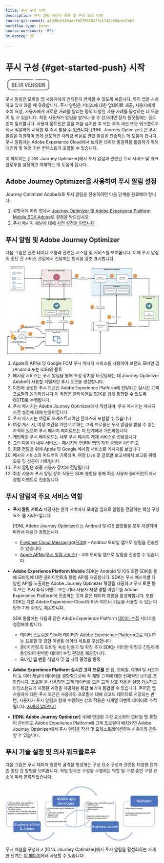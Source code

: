 ```yaml
---
title: 푸시 구성 시작
description: 푸시 알림 데이터 흐름 및 구성 요소 이해
source-git-commit: a4dd0cb3054a0f637068017fe1749a354e4d7e63
workflow-type: tm+mt
source-wordcount: '854'
ht-degree: 0%

---
```


# 푸시 구성 {#get-started-push} 시작

![](assets/do-not-localize/badge.png)

푸시 알림은 모바일 앱 사용자에게 언제든지 연락할 수 있도록 해줍니다. 특히 앱을 사용하고 있지 않을 때 유용합니다. 푸시 알림은 서비스에 대한 업데이트 제공, 사용자에게 조치 요청, 사용자에게 새로운 거래를 알리는 등의 다양한 사용 사례를 달성하는 데 도움이 될 수 있습니다. 최종 사용자가 알림을 받거나 볼 수 있으려면 장치 플랫폼에는 옵트인이 필요합니다. 사용자 옵트인은 앱을 처음 설치한 후 또는 후속 세션 또는 워크플로우에서 적절하게 시작한 후 즉시 받을 수 있습니다. [!DNL Journey Optimizer] 은 푸시 알림을 지원하며 업계 선도적인 처리량 비율로 관련 알림을 전송하는 데 도움이 됩니다. 푸시 알림에는 Adobe Experience Cloud에서 보유한 데이터 통찰력을 활용하기 위해 개인화 및 여정 기반 컨텍스트가 포함될 수 있습니다.

이 페이지는 [!DNL Journey Optimizer]에서 푸시 알림과 관련된 주요 서비스 및 워크플로우를 설정하고 이해하는 데 도움이 됩니다.

## Adobe Journey Optimizer을 사용하여 푸시 알림 설정

Journey Optimizer Adobe으로 푸시 알림을 전송하려면 다음 단계를 완료해야 합니다.

1. 설명서에 따라 앱에서 [Journey Optimizer 및 Adobe Experience Platform Mobile SDK Adobe](https://aep-sdks.gitbook.io/docs/beta/adobe-journey-optimizer)로 설정을 받으십시오.
1. 푸시 메시지 채널에 대해 [사전 설정을 만듭니다](configuration/message-presets.md)

## 푸시 알림 및 Adobe Journey Optimizer

다음 그림은 관련 데이터 흐름과 관련된 시스템 및 서비스를 보여줍니다. 이때 푸시 알림이 종단 간 서비스 관점에서 전달되는 방식을 강조 표시합니다.

![](assets/push-flow.png)

1. Apple의 APNs 및 Google FCM 푸시 메시지 서비스를 사용하여 브랜드 모바일 앱(Android 또는 iOS)의 등록
1. 메시징 서비스는 푸시 알림을 통해 특정 장치를 타깃팅하는 데 Journey Optimizer Adobe이 사용할 식별자인 푸시 토큰을 생성합니다.
1. 이전에 생성한 푸시 토큰은 Adobe Experience Platform에 전달되고 실시간 고객 프로필과 동기화됩니다.이 작업은 클라이언트 SDK를 쉽게 통합할 수 있도록 OOTB로 수행됩니다
1. 푸시 메시지는 Adobe Journey Optimizer에서 작성되며, 푸시 메시지는 메시지 사전 설정에 대해 만들어집니다
1. 푸시 메시지는 여정의 오케스트레이션 캔버스에 포함될 수 있습니다
1. 여정 게시 시, 여정 조건을 기반으로 하는 고객 프로필은 푸시 알림을 받을 수 있는 자격이 있으며 푸시 메시지 페이로드는 이 단계에서 개인화됩니다
1. 개인화된 푸시 페이로드는 내부 푸시 메시지 게재 서비스로 전달됩니다
1. 그런 다음 이 내부 서비스는 메시지와 연결된 앱의 자격 증명을 확인하고
1. 최종 전달을 위해 Apple 및 Google 메시징 서비스로 메시지를 보냅니다
1. 메시지 서비스의 피드백이 기록되며, 여정 Live 및 글로벌 보고서에서 보고를 위해 오류 및 성공이 기록됩니다
1. 푸시 알림은 최종 사용자 장치에 전달됩니다
1. 최종 사용자 푸시 알림 상호 작용은 SDK 통합을 통해 최종 사용자 클라이언트에서 경험 이벤트로 전송됩니다

## 푸시 알림의 주요 서비스 역할

* **푸시 알림 서비스** 제공자는 원격 서버에서 모바일 앱으로 알림을 전달하는 핵심 구성 요소 웹 서비스입니다.

   [!DNL Adobe Journey Optimizer]  는 Android 및 iOS 플랫폼을 모두 지원하며 따라서 다음과 통합됩니다.
   * [Firebase Cloud Messaging(FCM)](https://firebase.google.com/docs/cloud-messaging)  - Android 모바일 앱으로 알림을 전송할 수 있습니다
   * [Apple APNs(푸시 알림 서비스)](https://developer.apple.com/library/archive/documentation/NetworkingInternet/Conceptual/RemoteNotificationsPG/APNSOverview.html)  - iOS 모바일 앱으로 알림을 전송할 수 있습니다

* **Adobe Experience Platform Mobile** SDK는 Android 및 iOS 호환 SDK를 통해 모바일에 대한 클라이언트측 통합 API를 제공합니다. SDK는 푸시 메시지별 다양한 API를 노출하는 Adobe Journey Optimizer 확장을 제공하고 푸시 토큰 등록 또는 푸시 추적 이벤트 또는 기타 사용자 지정 경험 이벤트를 Adobe Experience Platform에 전송하는 것과 같은 데이터 흐름을 활성화합니다. 또한 SDK는 다른 Adobe Experience Cloud과 타사 파트너 기능을 사용할 수 있는 다양한 기타 확장도 제공합니다.

   SDK 통합에는 다음과 같은 Adobe Experience Platform [데이터 수집](https://experienceleague.adobe.com/docs/launch/using/home.html) 서비스를 설정해야 합니다.

   * 데이터 스트림을 만들어 데이터가 Adobe Experience Platform으로 이동하는 프로필 및 경험 이벤트 데이터 세트를 구성합니다
   * 클라이언트측 모바일 속성 만들기 및 확장 추가 SDK는 이러한 확장과 긴밀하게 통합되어 완벽한 데이터 수집 환경을 제공합니다.
   * 모바일 앱 번들 식별자 및 앱 자격 증명을 등록

* **Adobe Experience Platform 실시간 고객 프로필**
은 웹, 모바일, CRM 및 서드파티 등 여러 채널의 데이터를 결합함으로써 각 개별 고객에 대한 전체적인 보기를 포함합니다. 프로필 을 사용하면 고객 데이터를 모든 고객 상호 작용을 실행 가능하고 타임스탬프가 지정된 계정을 제공하는 통합 보기에 통합할 수 있습니다. 주어진 앱 사용자에 대한 푸시 토큰은 사용자의 프로필에 대해 레코드 데이터로 저장되는 반면, 사용자가 푸시 알림과 함께 수행하는 상호 작용은 시계열 이벤트 데이터로 추적됩니다. [자세히 알아보기](https://experienceleague.adobe.com/docs/experience-platform/profile/home.html)

* **[!DNL Adobe Journey Optimizer]** :위에 언급된 구성 요소와의 모바일 앱 통합이 준비되고 Adobe Experience Platform에 고객 프로필이 배치되면 Adobe Journey Optimizer에서 푸시 알림을 작성 및 오케스트레이션하여 사용자와 참여할 수 있습니다.

## 푸시 기술 설정 및 의사 워크플로우

다음 그림은 푸시 데이터 흐름의 골격을 형성하는 구성 요소 구성과 관련된 다양한 단계인 종단 간 방법을 보여줍니다. 작업 항목은 구성을 수행하는 역할 및 구성 중인 구성 요소에 따라 분류되었습니다.

![](assets/user-flow.png)


푸시 채널을 구성하고 [!DNL Journey Optimizer]에서 푸시 알림을 활성화하는 자세한 단계는 [이 페이지](push-configuration.md)에서 사용할 수 있습니다.
